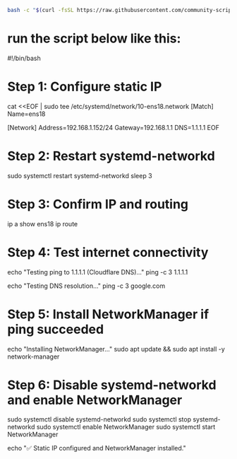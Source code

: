 ```bash
bash -c "$(curl -fsSL https://raw.githubusercontent.com/community-scripts/ProxmoxVE/main/vm/docker-vm.sh)"
```

# run the script below like this:

#!/bin/bash

# Step 1: Configure static IP
cat <<EOF | sudo tee /etc/systemd/network/10-ens18.network
[Match]
Name=ens18

[Network]
Address=192.168.1.152/24
Gateway=192.168.1.1
DNS=1.1.1.1
EOF

# Step 2: Restart systemd-networkd
sudo systemctl restart systemd-networkd
sleep 3

# Step 3: Confirm IP and routing
ip a show ens18
ip route

# Step 4: Test internet connectivity
echo "Testing ping to 1.1.1.1 (Cloudflare DNS)..."
ping -c 3 1.1.1.1

echo "Testing DNS resolution..."
ping -c 3 google.com

# Step 5: Install NetworkManager if ping succeeded
echo "Installing NetworkManager..."
sudo apt update && sudo apt install -y network-manager

# Step 6: Disable systemd-networkd and enable NetworkManager
sudo systemctl disable systemd-networkd
sudo systemctl stop systemd-networkd
sudo systemctl enable NetworkManager
sudo systemctl start NetworkManager

echo "✅ Static IP configured and NetworkManager installed."
